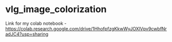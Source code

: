 # vlg_image_colorization

Link for my colab notebook - https://colab.research.google.com/drive/1HhofpfzgKkwWyJOXlVpv9cwbfNradJC4?usp=sharing
